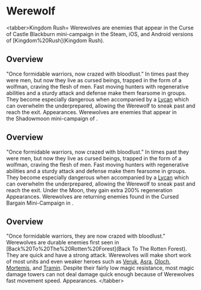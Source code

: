# Werewolf

&lt;tabber&gt;Kingdom Rush=
Werewolves are enemies that appear in the Curse of Castle Blackburn mini-campaign in the Steam, iOS, and Android versions of [Kingdom%20Rush](Kingdom Rush).
## Overview

"Once formidable warriors, now crazed with bloodlust."
In times past they were men, but now they live as cursed beings, trapped in the form of a wolfman, craving the flesh of men. Fast moving hunters with regenerative abilities and a sturdy attack and defense make them fearsome in groups. They become especially dangerous when accompanied by a [Lycan](Lycan) which can overwhelm the underprepared, allowing the Werewolf to sneak past and reach the exit.
Appearances.
Werewolves are enemies that appear in the Shadowmoon mini-campaign of .
## Overview

"Once formidable warriors, now crazed with bloodlust."
In times past they were men, but now they live as cursed beings, trapped in the form of a wolfman, craving the flesh of men. Fast moving hunters with regenerative abilities and a sturdy attack and defense make them fearsome in groups. They become especially dangerous when accompanied by a [Lycan](Lycan) which can overwhelm the underprepared, allowing the Werewolf to sneak past and reach the exit.
Under the Moon, they gain extra 200% regeneration 
Appearances.
Werewolves are returning enemies found in the Cursed Bargain Mini-Campaign in .
## Overview

"Once formidable warriors, they are now crazed with bloodlust."
Werewolves are durable enemies first seen in [Back%20To%20The%20Rotten%20Forest](Back To The Rotten Forest). They are quick and have a strong attack. Werewolves will make short work of most units and even weaker heroes such as [Veruk](Veruk), [Asra](Asra), [Oloch](Oloch), [Mortemis](Mortemis), and [Tramin](Tramin). Despite their fairly low magic resistance, most magic damage towers can not deal damage quick enough because of Werewolves fast movement speed. 
Appearances.
&lt;/tabber&gt;
